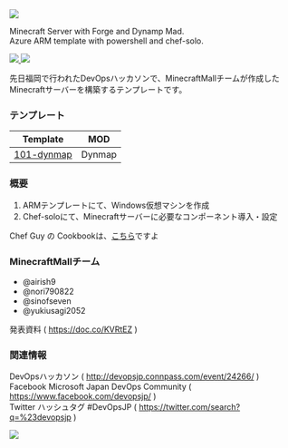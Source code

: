 <img src="misc/logo.png"/>

Minecraft Server with Forge and Dynamp Mad. <br/>
Azure ARM template with powershell and chef-solo.

<a href="https://portal.azure.com/#create/Microsoft.Template/uri/https%3A%2F%2Fraw.githubusercontent.com%2Fminecraft-mall%2FMinecraftMall%2Fmaster%2F101-dynmap%2Fazuredeploy.json" target="_blank">
    <img src="http://azuredeploy.net/deploybutton.png"/>
</a>
<a href="http://armviz.io/#/?load=https%3A%2F%2Fraw.githubusercontent.com%2Fminecraft-mall%2FMinecraftMall%2Fmaster%2F101-dynmap%2Fazuredeploy.json" target="_blank">
    <img src="http://armviz.io/visualizebutton.png"/>
</a>

先日福岡で行われたDevOpsハッカソンで、MinecraftMallチームが作成した  
Minecraftサーバーを構築するテンプレートです。  




### テンプレート
| Template                             | MOD           |
| -------------------------------------|---------------|
| <a href="101-dynmap/">101-dynmap</a> | Dynmap        | 


### 概要
1) ARMテンプレートにて、Windows仮想マシンを作成  
2) Chef-soloにて、Minecraftサーバーに必要なコンポーネント導入・設定  

Chef Guy の Cookbookは、<a href="https://github.com/minecraft-mall/builder/tree/master/cookbook/mc_server">こちら</a>ですよ


### MinecraftMallチーム
 - @airish9  
 - @nori790822  
 - @sinofseven  
 - @yukiusagi2052  

発表資料 ( https://doc.co/KVRtEZ )  

### 関連情報
DevOpsハッカソン ( http://devopsjp.connpass.com/event/24266/ )  
Facebook Microsoft Japan DevOps Community ( https://www.facebook.com/devopsjp/ )  
Twitter ハッシュタグ #DevOpsJP ( https://twitter.com/search?q=%23devopsjp )  

<a href="https://github.com/minecraft-mall/MinecraftMall/">
  <img src="https://ga-beacon.appspot.com/UA-75159043-1/github.com/minecraft-mall/MinecraftMall/?pixel"/>
</a>